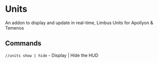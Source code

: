 # Units

An addon to display and update in real-time, Limbus Units for Apollyon & Temenos

## Commands

`//units show | hide` - Display | Hide the HUD
